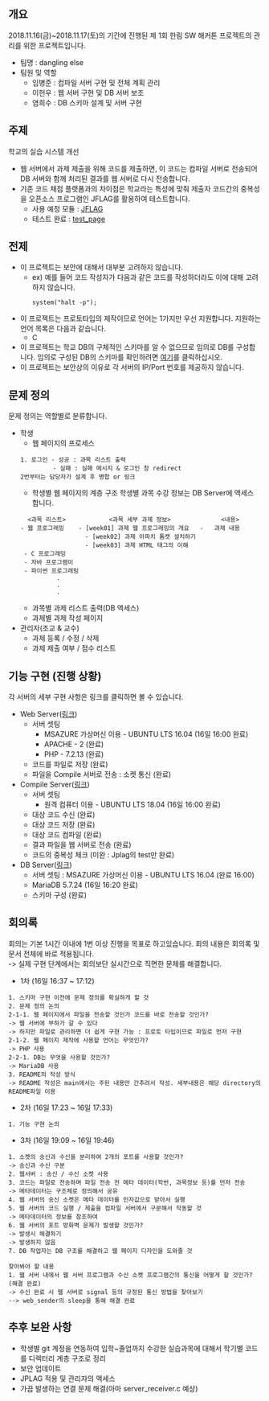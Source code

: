 ## 개요
2018.11.16(금)~2018.11.17(토)의 기간에 진행된 제 1회 한림 SW 해커톤 프로젝트의 관리를 위한 프로젝트입니다.
- 팀명 : dangling else
- 팀원 및 역할
    - 임병준 : 컴파일 서버 구현 및 전체 계획 관리
    - 이헌우 : 웹 서버 구현 및 DB 서버 보조
    - 염희수 : DB 스키마 설계 및 서버 구현

## 주제
학교의 실습 시스템 개선
- 웹 서버에서 과제 제출을 위해 코드를 제출하면, 이 코드는 컴파일 서버로 전송되어 DB 서버와 함께 처리된 결과를 웹 서버로 다시 전송합니다.
- 기존 코드 채점 플랫폼과의 차이점은 학교라는 특성에 맞춰 제출자 코드간의 중복성을 오픈소스 프로그램인 JFLAG를 활용하여 테스트합니다.
  - 사용 예정 모듈 : [JFLAG](https://github.com/jplag/jplag)
  - 테스트 완료 : [test_page]()

## 전제
- 이 프로젝트는 보안에 대해서 대부분 고려하지 않습니다.
  - ex) 예를 들어 코드 작성자가 다음과 같은 코드를 작성하더라도 이에 대해 고려하지 않습니다.
    ```
    system("halt -p");
    ```
- 이 프로젝트는 프로토타입의 제작이므로 언어는 1가지만 우선 지원합니다. 지원하는 언어 목록은 다음과 같습니다.
  - C
- 이 프로젝트는 학교 DB의 구체적인 스키마를 알 수 없으므로 임의로 DB를 구성합니다. 임의로 구성된 DB의 스키마를 확인하려면 [여기](https://github.com/BJ-Lim/hlsw-hackathon/tree/master/DB)를 클릭하십시오.
- 이 프로젝트는 보안상의 이유로 각 서버의 IP/Port 번호를 제공하지 않습니다.
    

## 문제 정의
문제 정의는 역할별로 분류합니다.
- 학생
  - 웹 페이지의 프로세스
  ```
  1. 로그인 - 성공 : 과목 리스트 출력
           - 실패 : 실패 메시지 & 로그인 창 redirect
  2번부터는 담당자가 설계 후 병합 or 링크
  ```
  - 학생별 웹 페이지의 계층 구조
  학생별 과목 수강 정보는 DB Server에 액세스 합니다.
  ```
    <과목 리스트>            <과목 세부 과제 정보>              <내용>
  - 웹 프로그래밍    - [week01] 과제 웹 프로그래밍의 개요   -   과제 내용
                    - [week02] 과제 아파치 톰캣 설치하기
                    - [week03] 과제 HTML 태그의 이해
   - C 프로그래밍
   - 자바 프로그램이
   - 파이썬 프로그래밍
            .
            .
            .
  ```
  - 과목별 과제 리스트 출력(DB 엑세스)
  - 과제별 과제 작성 페이지
- 관리자(조교 & 교수)
  - 과제 등록 / 수정 / 삭제
  - 과제 제출 여부 / 점수 리스트

## 기능 구현 (진행 상황)
각 서버의 세부 구현 사항은 링크를 클릭하면 볼 수 있습니다.
- Web Server([링크](https://github.com/BJ-Lim/hlsw-hackathon/tree/master/Web))
  - 서버 셋팅
    - MSAZURE 가상머신 이용 - UBUNTU LTS 16.04 (16일 16:00 완료)
    - APACHE - 2 (완료)
    - PHP - 7.2.13 (완료)
  - 코드를 파일로 저장 (완료)
  - 파일을 Compile 서버로 전송 : 소켓 통신 (완료)
- Compile Server([링크](https://github.com/BJ-Lim/hlsw-hackathon/blob/master/Server/README.md))
  - 서버 셋팅
    - 원격 컴퓨터 이용 - UBUNTU LTS 18.04 (16일 16:00 완료)
  - 대상 코드 수신 (완료)
  - 대상 코드 저장 (완료)
  - 대상 코드 컴파일 (완료)
  - 결과 파일을 웹 서버로 전송 (완료)
  - 코드의 중복성 체크 (미완 : Jplag의 test만 완료)
- DB Server([링크](https://github.com/BJ-Lim/hlsw-hackathon/blob/master/DB/README.md))
  - 서버 셋팅 : MSAZURE 가상머신 이용 - UBUNTU LTS 16.04 (완료 16:00)
  - MariaDB 5.7.24 (16일 16:20 완료)
  - 스키마 구성 (완료)

## 회의록
회의는 기본 1시간 이내에 1번 이상 진행을 목표로 하고있습니다. 회의 내용은 회의록 및 문서 전체에 바로 적용됩니다.</br>
-> 실제 구현 단계에서는 회의보단 실시간으로 직면한 문제를 해결합니다.
- 1차 (16일 16:37 ~ 17:12)
```
1. 스키마 구현 이전에 문제 정의를 확실하게 할 것
2. 문제 정의 논의
2-1-1. 웹 페이지에서 파일을 전송할 것인가 코드를 바로 전송할 것인가? 
-> 웹 서버에 부하가 갈 수 있다
-> 하지만 파일로 관리하면 더 쉽게 구현 가능 : 프로토 타입이므로 파일로 먼저 구현
2-1-2. 웹 페이지 제작에 사용할 언어는 무엇인가?
-> PHP 사용
2-2-1. DB는 무엇을 사용할 것인가?
-> MariaDB 사용
3. README의 작성 방식
-> README 작성은 main에서는 주된 내용만 간추려서 작성. 세부내용은 해당 directory의 README파일 이용
```
- 2차 (16일 17:23 ~ 16일 17:33)
```
1. 기능 구현 논의
```
- 3차 (16일 19:09 ~ 16일 19:46)
```
1. 소켓의 송신과 수신을 분리하여 2개의 포트를 사용할 것인가?
-> 송신과 수신 구분
2. 웹서버 : 송신 / 수신 소켓 사용
3. 코드는 파일로 전송하며 파일 전송 전 메타 데이터(학번, 과목정보 등)를 먼저 전송
-> 메타데이터는 구조체로 정의해서 공유
4. 웹 서버의 송신 소켓은 메타 데이터를 인자값으로 받아서 실행
5. 웹 서버의 코드 실행 / 제출을 컴파일 서버에서 구분해서 작동할 것
-> 메타데이터의 정보를 참조하여
6. 웹 서버의 포트 방화벽 문제가 발생할 것인가?
-> 발생시 해결하기
-> 발생하지 않음
7. DB 작업자는 DB 구조를 해결하고 웹 페이지 디자인을 도와줄 것

찾아봐야 할 내용
1. 웹 서버 내에서 웹 서버 프로그램과 수신 소켓 프로그램간의 통신을 어떻게 할 것인가? (해결 완료)
-> 수신 완료 시 웹 서버로 signal 등의 규정된 통신 방법을 찾아보기
--> web_sender의 sleep을 통해 해결 완료

```
## 추후 보완 사항
- 학생별 git 계정을 연동하여 입학~졸업까지 수강한 실습과목에 대해서 학기별 코드를 디렉터리 계층 구조로 정리
- 보안 업데이트
- JPLAG 적용 및 관리자의 액세스
- 가끔 발생하는 연결 문제 해결(아마 server_receiver.c 예상)
